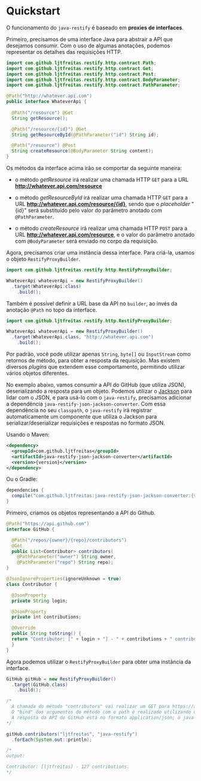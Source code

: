 # Quickstart

O funcionamento do `java-restify` é baseado em **proxies de interfaces**.

Primeiro, precisamos de uma interface Java para abstrair a API que desejamos consumir. Com o uso de algumas anotações, podemos representar os detalhes das requisições HTTP.

```java
import com.github.ljtfreitas.restify.http.contract.Path;
import com.github.ljtfreitas.restify.http.contract.Get;
import com.github.ljtfreitas.restify.http.contract.Post;
import com.github.ljtfreitas.restify.http.contract.BodyParameter;
import com.github.ljtfreitas.restify.http.contract.PathParameter;

@Path("http://whatever.api.com")
public interface WhateverApi {
  
  @Path("/resource") @Get
  String getResource();

  @Path("/resource/{id}") @Get
  String getResourceById(@PathParameter("id") String id);

  @Path("/resource") @Post
  String createResource(@BodyParameter String content);
}
```

Os métodos da interface acima irão se comportar da seguinte maneira:

* o método *getResource* irá realizar uma chamada HTTP ``GET`` para a URL **http://whatever.api.com/resource**

* o método *getResourceById* irá realizar uma chamada HTTP ``GET`` para a URL **http://whatever.api.com/resource/{id}**, sendo que o *placeholder* "{id}" será substituído pelo valor do parâmetro anotado com ``@PathParameter``.

* o método *createResource* irá realizar uma chamada HTTP ``POST`` para a URL **http://whatever.api.com/resource**, e o valor do parâmetro anotado com ``@BodyParameter`` será enviado no corpo da requisição.

Agora, precisamos criar uma instância dessa interface. Para criá-la, usamos o objeto `RestifyProxyBuilder`.

```java
import com.github.ljtfreitas.restify.http.RestifyProxyBuilder;

WhateverApi whateverApi = new RestifyProxyBuilder()
  .target(WhateverApi.class)
    .build();
```

Também é possível definir a URL base da API no `builder`, ao invés da anotação ``@Path`` no topo da interface.

```java
import com.github.ljtfreitas.restify.http.RestifyProxyBuilder;

WhateverApi whateverApi = new RestifyProxyBuilder()
  .target(WhateverApi.class, "http://whatever.api.com")
    .build();
```

Por padrão, você pode utilizar apenas ``String``, ``byte[]`` ou ``InputStream`` como retornos de método, para obter a resposta da requisição. Mas existem diversos *plugins* que extendem esse comportamento, permitindo utilizar vários objetos diferentes.

No exemplo abaixo, vamos consumir a API do GitHub (que utiliza JSON), deserializando a resposta para um objeto. Podemos utilizar o [Jackson](https://github.com/FasterXML/jackson) para lidar com o JSON, e para usá-lo com o `java-restify`, precisamos adicionar a dependência `java-restify-json-jackson-converter`. Com essa dependência no seu `classpath`, o `java-restify` irá registrar automaticamente um componente que utiliza o Jackson para serializar/deserializar requisições e respostas no formato JSON.

Usando o Maven:

```xml
<dependency>
  <groupId>com.github.ljtfreitas</groupId>
  <artifactId>java-restify-json-jackson-converter</artifactId>
  <version>{version}</version>
</dependency>
```

Ou o Gradle:

```groovy
dependencies {
  compile("com.github.ljtfreitas:java-restify-json-jackson-converter:{version}")
}
```

Primeiro, criamos os objetos representando a API do Github.

```java
@Path("https://api.github.com")
interface GitHub {

  @Path("/repos/{owner}/{repo}/contributors")
  @Get
  public List<Contributor> contributors(
    @PathParameter("owner") String owner,
    @PathParameter("repo") String repo);
}

@JsonIgnoreProperties(ignoreUnknown = true)
class Contributor {

  @JsonProperty
  private String login;

  @JsonProperty
  private int contributions;

  @Override
  public String toString() {
  return "Contributor: [" + login + "] - " + contributions + " contributions.";
  }
}
```

Agora podemos utilizar o `RestifyProxyBuilder` para obter uma instância da interface.

```java
GitHub gitHub = new RestifyProxyBuilder()
  .target(GitHub.class)
    .build();

/*
  A chamada do método "contributors" vai realizar um GET para https://api.github.com/repos/ljtfreitas/java-restify/contributors. 
  O "bind" dos argumentos do método com o path é realizado utilizando o nome dos parâmetros.
  A resposta da API do GitHub está no formato application/json; o java-restify irá automaticamente deserializar o JSON de resposta para o tipo de retorno do método
*/

gitHub.contributors("ljtfreitas", "java-restify")
  .forEach(System.out::println);

/*
output:

Contributor: [ljtfreitas] - 127 contributions.
*/
```

